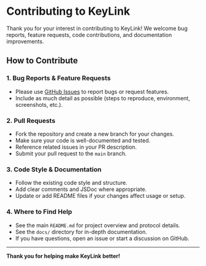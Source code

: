 # Contributing to KeyLink

Thank you for your interest in contributing to KeyLink! We welcome bug reports, feature requests, code contributions, and documentation improvements.

## How to Contribute

### 1. Bug Reports & Feature Requests
- Please use [GitHub Issues](https://github.com/cleverIdeaz/KeyLink/issues) to report bugs or request features.
- Include as much detail as possible (steps to reproduce, environment, screenshots, etc.).

### 2. Pull Requests
- Fork the repository and create a new branch for your changes.
- Make sure your code is well-documented and tested.
- Reference related issues in your PR description.
- Submit your pull request to the `main` branch.

### 3. Code Style & Documentation
- Follow the existing code style and structure.
- Add clear comments and JSDoc where appropriate.
- Update or add README files if your changes affect usage or setup.

### 4. Where to Find Help
- See the main `README.md` for project overview and protocol details.
- See the `docs/` directory for in-depth documentation.
- If you have questions, open an issue or start a discussion on GitHub.

---

**Thank you for helping make KeyLink better!** 